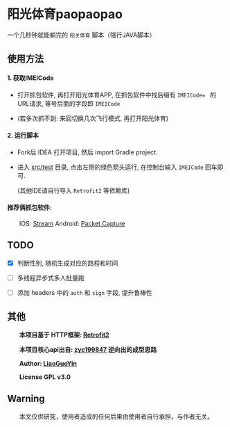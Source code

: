 # 阳光体育paopaopao

一个几秒钟就能躺完的 `阳关体育` 脚本（强行JAVA脚本）

## 使用方法    

#### 1. 获取IMEICode
  - 打开抓包软件, 再打开阳光体育APP, 在抓包软件中找后缀有 `IMEICode= ` 的URL请求, 等号后面的字段即 `IMEICode`
   
  - (若多次抓不到: 来回切换几次飞行模式, 再打开阳光体育)
    
#### 2. 运行脚本
  - Fork后 IDEA 打开项目, 然后 import Gradle project.

  - 进入 [src/test](src/test/java/com/liaoguoyin/aipao/RunnerTest.java) 目录, 点击左侧的绿色箭头运行, 在控制台输入 `IMEICode` 回车即可.

     (其他IDE请自行导入 `Retrofit2` 等依赖库)
  
#### 推荐俩抓包软件:
     IOS: [Stream](https://itunes.apple.com/cn/app/stream/id1312141691?mt=8&ct=appshare-cn) Android: [Packet Capture](https://play.google.com/store/apps/details?id=app.greyshirts.sslcapture)

## TODO
 - [x] 判断性别, 随机生成对应的路程和时间
 - [ ] 多线程异步式多人批量跑
 - [ ] 添加 headers 中的 `auth` 和 `sign` 字段, 提升鲁棒性
 
 
## 其他
     **本项目基于 HTTP框架: [Retrofit2](https://square.github.io/retrofit/)**  
     
     **本项目核心api出自: [zyc199847](https://github.com/zyc199847/Sunny-Running) 逆向出的成型思路**
   
     **Author: [LiaoGuoYin](https://github.com/Biubang)**
     
     **License GPL v3.0**

## Warning
     本文仅供研究，使用者造成的任何后果由使用者自行承担，与作者无关。